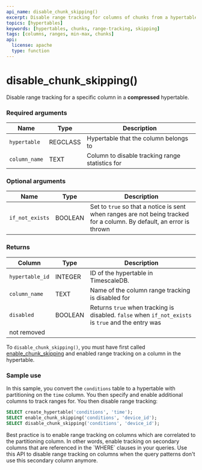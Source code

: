 ```yaml
---
api_name: disable_chunk_skipping()
excerpt: Disable range tracking for columns of chunks from a hypertable  
topics: [hypertables]
keywords: [hypertables, chunks, range-tracking, skipping]
tags: [columns, ranges, min-max, chunks]
api:
  license: apache
  type: function
---
```


# disable_chunk_skipping()

Disable range tracking for a specific column in a **compressed** hypertable.

### Required arguments

|Name|Type|Description|
|-|-|-|
|`hypertable`|REGCLASS|Hypertable that the column belongs to|
|`column_name`|TEXT|Column to disable tracking range statistics for|

### Optional arguments

|Name|Type|Description|
|-|-|-|
|`if_not_exists`|BOOLEAN|Set to `true` so that a notice is sent when ranges are not being tracked for a column. By default, an error is thrown|

### Returns

|Column|Type|Description|
|-|-|-|
|`hypertable_id`|INTEGER|ID of the hypertable in TimescaleDB.|
|`column_name`|TEXT|Name of the column range tracking is disabled for|
|`disabled`|BOOLEAN|Returns `true` when tracking is disabled. `false` when `if_not_exists` is `true` and the entry was
not removed|

<Highlight type="note">

To `disable_chunk_skipping()`, you must have first called [enable_chunk_skipping][enable_chunk_skipping]
and enabled range tracking on a column in the hypertable.

</Highlight>

### Sample use

In this sample, you convert the `conditions` table to a hypertable with
partitioning on the `time` column. You then specify and enable additional
columns to track ranges for. You then disable range tracking:

```sql
SELECT create_hypertable('conditions', 'time');
SELECT enable_chunk_skipping('conditions', 'device_id');
SELECT disable_chunk_skipping('conditions', 'device_id');
```

<Highlight type="note">
 Best practice is to enable range tracking on columns which are correlated to the
 partitioning column. In other words, enable tracking on secondary columns that are
 referenced in the `WHERE` clauses in your queries.
 Use this API to disable range tracking on columns when the query patterns don't
 use this secondary column anymore.

</Highlight>

[enable_chunk_skipping]: /api/:currentVersion:/hypertable/enable_chunk_skipping/

